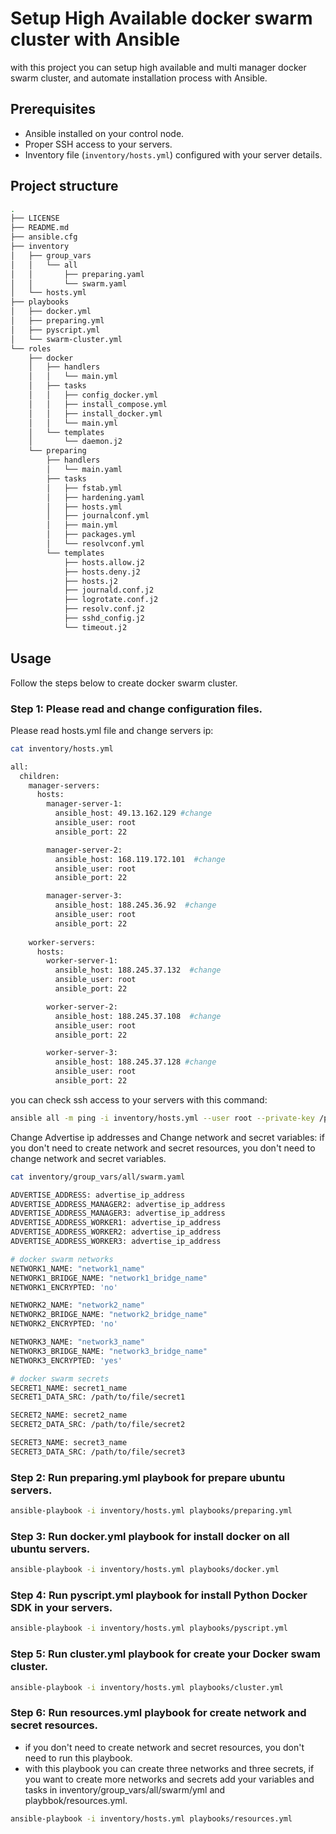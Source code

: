 # Setup High Available docker swarm cluster with Ansible

with this project you can setup high available and multi manager docker swarm cluster,
and automate installation process with Ansible.

## Prerequisites

- Ansible installed on your control node.
- Proper SSH access to your servers.
- Inventory file (`inventory/hosts.yml`) configured with your server details.

## Project structure

```sh
.
├── LICENSE
├── README.md
├── ansible.cfg
├── inventory
│   ├── group_vars
│   │   └── all
│   │       ├── preparing.yaml
│   │       └── swarm.yaml
│   └── hosts.yml
├── playbooks
│   ├── docker.yml
│   ├── preparing.yml
│   ├── pyscript.yml
│   └── swarm-cluster.yml
└── roles
    ├── docker
    │   ├── handlers
    │   │   └── main.yml
    │   ├── tasks
    │   │   ├── config_docker.yml
    │   │   ├── install_compose.yml
    │   │   ├── install_docker.yml
    │   │   └── main.yml
    │   └── templates
    │       └── daemon.j2
    └── preparing
        ├── handlers
        │   └── main.yaml
        ├── tasks
        │   ├── fstab.yml
        │   ├── hardening.yaml
        │   ├── hosts.yml
        │   ├── journalconf.yml
        │   ├── main.yml
        │   ├── packages.yml
        │   └── resolvconf.yml
        └── templates
            ├── hosts.allow.j2
            ├── hosts.deny.j2
            ├── hosts.j2
            ├── journald.conf.j2
            ├── logrotate.conf.j2
            ├── resolv.conf.j2
            ├── sshd_config.j2
            └── timeout.j2
```

## Usage

Follow the steps below to create docker swarm cluster.

### Step 1: Please read and change configuration files.

Please read hosts.yml file and change servers ip:

```sh
cat inventory/hosts.yml 

all:
  children:
    manager-servers:
      hosts:
        manager-server-1:
          ansible_host: 49.13.162.129 #change
          ansible_user: root
          ansible_port: 22

        manager-server-2:
          ansible_host: 168.119.172.101  #change
          ansible_user: root
          ansible_port: 22

        manager-server-3:
          ansible_host: 188.245.36.92  #change
          ansible_user: root
          ansible_port: 22
    
    worker-servers:
      hosts:
        worker-server-1:
          ansible_host: 188.245.37.132  #change 
          ansible_user: root
          ansible_port: 22

        worker-server-2:
          ansible_host: 188.245.37.108  #change 
          ansible_user: root
          ansible_port: 22

        worker-server-3:
          ansible_host: 188.245.37.128 #change 
          ansible_user: root
          ansible_port: 22

```

you can check ssh access to your servers with this command:

```sh
ansible all -m ping -i inventory/hosts.yml --user root --private-key /path/to/private-key
```

Change Advertise ip addresses and Change network and secret variables:
if you don't need to create network and secret resources,
you don't need to change network and secret variables.

```sh
cat inventory/group_vars/all/swarm.yaml

ADVERTISE_ADDRESS: advertise_ip_address
ADVERTISE_ADDRESS_MANAGER2: advertise_ip_address
ADVERTISE_ADDRESS_MANAGER3: advertise_ip_address
ADVERTISE_ADDRESS_WORKER1: advertise_ip_address
ADVERTISE_ADDRESS_WORKER2: advertise_ip_address
ADVERTISE_ADDRESS_WORKER3: advertise_ip_address

# docker swarm networks
NETWORK1_NAME: "network1_name"
NETWORK1_BRIDGE_NAME: "network1_bridge_name"
NETWORK1_ENCRYPTED: 'no'

NETWORK2_NAME: "network2_name"
NETWORK2_BRIDGE_NAME: "network2_bridge_name"
NETWORK2_ENCRYPTED: 'no'

NETWORK3_NAME: "network3_name"
NETWORK3_BRIDGE_NAME: "network3_bridge_name"
NETWORK3_ENCRYPTED: 'yes'

# docker swarm secrets
SECRET1_NAME: secret1_name
SECRET1_DATA_SRC: /path/to/file/secret1

SECRET2_NAME: secret2_name
SECRET2_DATA_SRC: /path/to/file/secret2

SECRET3_NAME: secret3_name
SECRET3_DATA_SRC: /path/to/file/secret3

```

### Step 2: Run preparing.yml playbook for prepare ubuntu servers.

```sh
ansible-playbook -i inventory/hosts.yml playbooks/preparing.yml
```
### Step 3: Run docker.yml playbook for install docker on all ubuntu servers.

```sh
ansible-playbook -i inventory/hosts.yml playbooks/docker.yml 
```

### Step 4: Run pyscript.yml playbook for install Python Docker SDK in your servers.

```sh
ansible-playbook -i inventory/hosts.yml playbooks/pyscript.yml
```

### Step 5: Run cluster.yml playbook for create your Docker swam cluster.

```sh
ansible-playbook -i inventory/hosts.yml playbooks/cluster.yml
```

### Step 6: Run resources.yml playbook for create network and secret resources.

- if you don't need to create network and secret resources, you don't need to run this playbook.
- with this playbook you can create three networks and three secrets, if you want to create more networks and secrets add your variables and tasks in inventory/group_vars/all/swarm/yml and playbbok/resources.yml.

```sh
ansible-playbook -i inventory/hosts.yml playbooks/resources.yml
```

